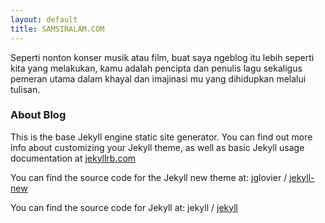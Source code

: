 ```yaml
---
layout: default
title: SAMSIRALAM.COM
---
```


Seperti nonton konser musik atau film, buat saya ngeblog itu lebih seperti kita yang melakukan, kamu adalah pencipta dan penulis lagu sekaligus pemeran utama dalam khayal dan imajinasi mu yang dihidupkan melalui tulisan.

### About Blog

This is the base Jekyll engine static site generator. You can find out more info about customizing your Jekyll theme, as well as basic Jekyll usage documentation at  [jekyllrb.com](http://jekyllrb.com/)

You can find the source code for the Jekyll new theme at:  jglovier /  [jekyll-new](https://github.com/jglovier/jekyll-new)

You can find the source code for Jekyll at:  jekyll /  [jekyll](https://github.com/jekyll/jekyll)
